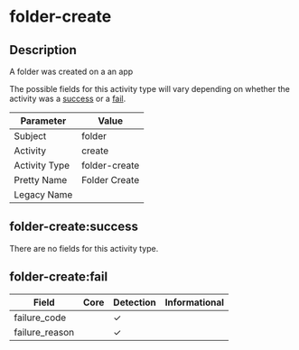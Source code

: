 folder-create
=============

Description
-----------
A folder was created on a an app

The possible fields for this activity type will vary depending on whether the activity was a [success](#folder-createsuccess) or a [fail](#folder-createfail).

| Parameter     | Value         |
| ------------- | ------------- |
| Subject       | folder        |
| Activity      | create        |
| Activity Type | folder-create |
| Pretty Name   | Folder Create |
| Legacy Name   |               |

folder-create:success
---------------------

There are no fields for this activity type.


folder-create:fail
------------------

| Field          | Core | Detection | Informational |
| -------------- | ---- | --------- | ------------- |
| failure_code   |      | &#10003;  |               |
| failure_reason |      | &#10003;  |               |